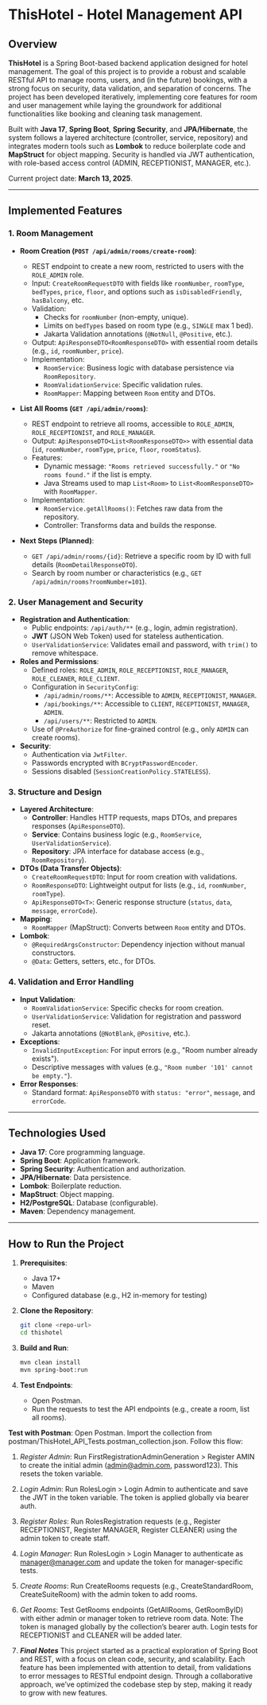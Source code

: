 # ThisHotel - Hotel Management API

## Overview

**ThisHotel** is a Spring Boot-based backend application designed for hotel management. The goal of this project is to provide a robust and scalable RESTful API to manage rooms, users, and (in the future) bookings, with a strong focus on security, data validation, and separation of concerns. The project has been developed iteratively, implementing core features for room and user management while laying the groundwork for additional functionalities like booking and cleaning task management.

Built with **Java 17**, **Spring Boot**, **Spring Security**, and **JPA/Hibernate**, the system follows a layered architecture (controller, service, repository) and integrates modern tools such as **Lombok** to reduce boilerplate code and **MapStruct** for object mapping. Security is handled via JWT authentication, with role-based access control (ADMIN, RECEPTIONIST, MANAGER, etc.).

Current project date: **March 13, 2025**.

---

## Implemented Features

### 1. Room Management
- **Room Creation (`POST /api/admin/rooms/create-room`)**:
    - REST endpoint to create a new room, restricted to users with the `ROLE_ADMIN` role.
    - Input: `CreateRoomRequestDTO` with fields like `roomNumber`, `roomType`, `bedTypes`, `price`, `floor`, and options such as `isDisabledFriendly`, `hasBalcony`, etc.
    - Validation:
        - Checks for `roomNumber` (non-empty, unique).
        - Limits on `bedTypes` based on room type (e.g., `SINGLE` max 1 bed).
        - Jakarta Validation annotations (`@NotNull`, `@Positive`, etc.).
    - Output: `ApiResponseDTO<RoomResponseDTO>` with essential room details (e.g., `id`, `roomNumber`, `price`).
    - Implementation:
        - `RoomService`: Business logic with database persistence via `RoomRepository`.
        - `RoomValidationService`: Specific validation rules.
        - `RoomMapper`: Mapping between `Room` entity and DTOs.

- **List All Rooms (`GET /api/admin/rooms`)**:
    - REST endpoint to retrieve all rooms, accessible to `ROLE_ADMIN`, `ROLE_RECEPTIONIST`, and `ROLE_MANAGER`.
    - Output: `ApiResponseDTO<List<RoomResponseDTO>>` with essential data (`id`, `roomNumber`, `roomType`, `price`, `floor`, `roomStatus`).
    - Features:
        - Dynamic message: `"Rooms retrieved successfully."` or `"No rooms found."` if the list is empty.
        - Java Streams used to map `List<Room>` to `List<RoomResponseDTO>` with `RoomMapper`.
    - Implementation:
        - `RoomService.getAllRooms()`: Fetches raw data from the repository.
        - Controller: Transforms data and builds the response.

- **Next Steps (Planned)**:
    - `GET /api/admin/rooms/{id}`: Retrieve a specific room by ID with full details (`RoomDetailResponseDTO`).
    - Search by room number or characteristics (e.g., `GET /api/admin/rooms?roomNumber=101`).

### 2. User Management and Security
- **Registration and Authentication**:
    - Public endpoints: `/api/auth/**` (e.g., login, admin registration).
    - **JWT** (JSON Web Token) used for stateless authentication.
    - `UserValidationService`: Validates email and password, with `trim()` to remove whitespace.
- **Roles and Permissions**:
    - Defined roles: `ROLE_ADMIN`, `ROLE_RECEPTIONIST`, `ROLE_MANAGER`, `ROLE_CLEANER`, `ROLE_CLIENT`.
    - Configuration in `SecurityConfig`:
        - `/api/admin/rooms/**`: Accessible to `ADMIN`, `RECEPTIONIST`, `MANAGER`.
        - `/api/bookings/**`: Accessible to `CLIENT`, `RECEPTIONIST`, `MANAGER`, `ADMIN`.
        - `/api/users/**`: Restricted to `ADMIN`.
    - Use of `@PreAuthorize` for fine-grained control (e.g., only `ADMIN` can create rooms).
- **Security**:
    - Authentication via `JwtFilter`.
    - Passwords encrypted with `BCryptPasswordEncoder`.
    - Sessions disabled (`SessionCreationPolicy.STATELESS`).

### 3. Structure and Design
- **Layered Architecture**:
    - **Controller**: Handles HTTP requests, maps DTOs, and prepares responses (`ApiResponseDTO`).
    - **Service**: Contains business logic (e.g., `RoomService`, `UserValidationService`).
    - **Repository**: JPA interface for database access (e.g., `RoomRepository`).
- **DTOs (Data Transfer Objects)**:
    - `CreateRoomRequestDTO`: Input for room creation with validations.
    - `RoomResponseDTO`: Lightweight output for lists (e.g., `id`, `roomNumber`, `roomType`).
    - `ApiResponseDTO<T>`: Generic response structure (`status`, `data`, `message`, `errorCode`).
- **Mapping**:
    - `RoomMapper` (MapStruct): Converts between `Room` entity and DTOs.
- **Lombok**:
    - `@RequiredArgsConstructor`: Dependency injection without manual constructors.
    - `@Data`: Getters, setters, etc., for DTOs.

### 4. Validation and Error Handling
- **Input Validation**:
    - `RoomValidationService`: Specific checks for room creation.
    - `UserValidationService`: Validation for registration and password reset.
    - Jakarta annotations (`@NotBlank`, `@Positive`, etc.).
- **Exceptions**:
    - `InvalidInputException`: For input errors (e.g., "Room number already exists").
    - Descriptive messages with values (e.g., `"Room number '101' cannot be empty."`).
- **Error Responses**:
    - Standard format: `ApiResponseDTO` with `status: "error"`, `message`, and `errorCode`.

---

## Technologies Used
- **Java 17**: Core programming language.
- **Spring Boot**: Application framework.
- **Spring Security**: Authentication and authorization.
- **JPA/Hibernate**: Data persistence.
- **Lombok**: Boilerplate reduction.
- **MapStruct**: Object mapping.
- **H2/PostgreSQL**: Database (configurable).
- **Maven**: Dependency management.

---

## How to Run the Project
1. **Prerequisites**:
    - Java 17+
    - Maven
    - Configured database (e.g., H2 in-memory for testing)
2. **Clone the Repository**:
   ```bash
   git clone <repo-url>
   cd thishotel
3. **Build and Run**:
   ```bash
   mvn clean install
   mvn spring-boot:run
4. **Test Endpoints**:

   - Open Postman.
   - Run the requests to test the API endpoints (e.g., create a room, list all rooms).

**Test with Postman**: Open Postman. Import the collection from postman/ThisHotel_API_Tests.postman_collection.json. Follow this flow:
1. *Register Admin*: Run FirstRegistrationAdminGeneration > Register AMIN to create the initial admin (admin@admin.com, password123). This resets the token variable.
2. *Login Admin*: Run RolesLogin > Login Admin to authenticate and save the JWT in the token variable. The token is applied globally via bearer auth.
3. *Register Roles*: Run RolesRegistration requests (e.g., Register RECEPTIONIST, Register MANAGER, Register CLEANER) using the admin token to create staff.
4. *Login Manager*: Run RolesLogin > Login Manager to authenticate as manager@manager.com and update the token for manager-specific tests.
5. *Create Rooms*: Run CreateRooms requests (e.g., CreateStandardRoom, CreateSuiteRoom) with the admin token to add rooms.
6. *Get Rooms*: Test GetRooms endpoints (GetAllRooms, GetRoomByID) with either admin or manager token to retrieve room data.
   Note: The token is managed globally by the collection’s bearer auth. Login tests for RECEPTIONIST and CLEANER will be added later.


5. ***Final Notes***
   This project started as a practical exploration of Spring Boot and REST, with a focus on clean code, security, and scalability. 
Each feature has been implemented with attention to detail, from validations to error messages to RESTful endpoint design. 
Through a collaborative approach, we’ve optimized the codebase step by step, making it ready to grow with new features.